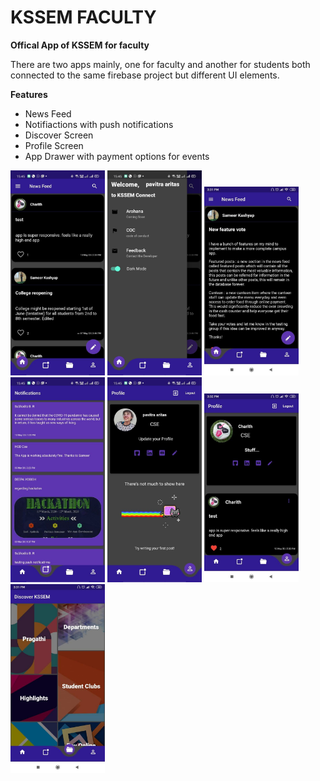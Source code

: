 # KSSEM FACULTY

**Offical App of KSSEM for faculty**

There are two apps mainly, one for faculty and another for students both connected to the same firebase project but different UI elements.

**Features**

- News Feed
- Notifiactions with push notifications
- Discover Screen
- Profile Screen
- App Drawer with payment options for events

<img src="/kssemfaculty/screenshots/home.jpg" width="30%"></img> <img src="/kssemfaculty/screenshots/drawer.jpg" width="30%"></img> <img src="/kssemfaculty/screenshots/home2.jpg" width="30%"></img>
<img src="/kssemfaculty/screenshots/notifications.jpg" width="30%"> </img><img src="/kssemfaculty/screenshots/profile-empty.jpg" width="30%"></img> <img src="/kssemfaculty/screenshots/profile.jpg" width="30%"></img> <img src="/kssemfaculty/screenshots/discover.jpg" width="30%"></img>

